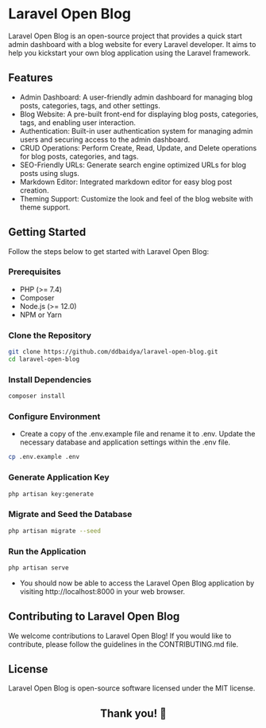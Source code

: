 # Laravel Open Blog

Laravel Open Blog is an open-source project that provides a quick start admin dashboard with a blog website for every Laravel developer. It aims to help you kickstart your own blog application using the Laravel framework.

## Features

-   Admin Dashboard: A user-friendly admin dashboard for managing blog posts, categories, tags, and other settings.
-   Blog Website: A pre-built front-end for displaying blog posts, categories, tags, and enabling user interaction.
-   Authentication: Built-in user authentication system for managing admin users and securing access to the admin dashboard.
-   CRUD Operations: Perform Create, Read, Update, and Delete operations for blog posts, categories, and tags.
-   SEO-Friendly URLs: Generate search engine optimized URLs for blog posts using slugs.
-   Markdown Editor: Integrated markdown editor for easy blog post creation.
-   Theming Support: Customize the look and feel of the blog website with theme support.

## Getting Started

Follow the steps below to get started with Laravel Open Blog:

### Prerequisites

-   PHP (>= 7.4)
-   Composer
-   Node.js (>= 12.0)
-   NPM or Yarn

### Clone the Repository

```bash
git clone https://github.com/ddbaidya/laravel-open-blog.git
cd laravel-open-blog
```

### Install Dependencies

```bash
composer install
```

### Configure Environment

-   Create a copy of the .env.example file and rename it to .env. Update the necessary database and application settings within the .env file.

```bash
cp .env.example .env
```

### Generate Application Key

```bash
php artisan key:generate
```

### Migrate and Seed the Database

```bash
php artisan migrate --seed
```

### Run the Application

```bash
php artisan serve
```

-   You should now be able to access the Laravel Open Blog application by visiting http://localhost:8000 in your web browser.

## Contributing to Laravel Open Blog

We welcome contributions to Laravel Open Blog! If you would like to contribute, please follow the guidelines in the CONTRIBUTING.md file.

## License

Laravel Open Blog is open-source software licensed under the MIT license.

<center>

## Thank you! 🙏

</center>